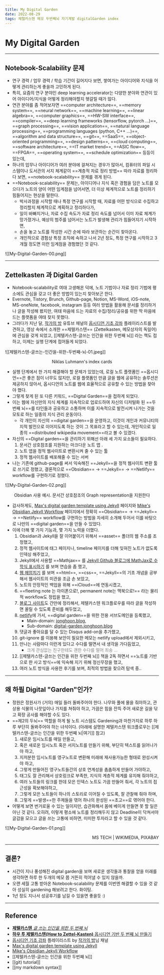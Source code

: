 ```yaml
---
title: My Digital Garden
date: 2022-08-29
tags: 제텔카스텐 메모 두번째뇌 자기계발 digitalGarden index
---
```


# My Digital Garden

---

## Notebook-Scalability 문제
- 연구 경력 / 업무 경력 / 학습 기간이 길어지다 보면, 쌓여가는 아이디어와 지식을 어떻게 관리하는게 좋을까 고민하게 된다. 
- 특히, 요즘의 연구 분야인 deep learning accelerator는 다양한 분야와 연관이 있어 아이디어/지식을 어떻게 정리해야할지 헷갈릴 때가 많다. 
- 연관 분야를 좀 적어보자면 ==computer architecture==, ==memory system==, ==neural network==, ==machine learning==, ==linear algebra==, ==computer graphics==, ==HW-SW interface==, ==compiler==, ==deep learning frameworks (tensorflow, pytorch ...)==, ==graph processing==, ==vision application==, ==natural language processing==, ==programming languages (python, C++ ...)==, ==algorithm and data structure==, ==git==, ==SaaS==, ==object-oriented programming==, ==design patterns==, ==cloud computing==, ==software architecture==, ==IT market trend==, ==ASIC flow==, ==FPGA==, ==operating system==, ==schedule optimization==  등등이 있는데, 
- 하나의 업무나 아이디어가 여러 분야에 걸쳐지는 경우가 많아서, 컴퓨터의 파일 시스템이나 도서관의 서지 체계같이 ==계층적 자료 정리 방법== 따라 자료를 정리하다 보면, ==notebook-scalability== 문제를 겪게 된다.
- ==Notebook-scalability== 문제는, 아이디어나 지식 혹은 경험을 담은 노트를 모으다가 노트의 양이 어떤 임계점을 넘어서면, 더 이상 체계적으로 노트를 정리하기 힘들어지는 현상을 말한다. 
	- 박사과정을 시작할 때나 특정 연구를 시작할 때, 자료를 어떤 방식으로 수집하고 정리할지 체계적으로 계획하고 정리하다가,
	- 일이 바빠지거나, 자료 수집 속도가 자료 정리 속도를 넘어서 이미 자료 체계가 망가졌거나, 예상의 범주를 넘어서는 노트가 발생해 관리가 힘들어지기 시작하면,
	- 손을 놓고 노트를 작성한 시간 순에 따라 보관하는 순간이 찾아온다. 
	- 개인적으로 경험상 특정 조직에 속하고 나서 2년 정도, 특정 연구를 시작하고 3개월 정도면 이런 임계점을 경험했던 것 같다.

![[My-Digital-Garden-00.png]]

--- 

## Zettelkasten 과 Digital Garden
- Notebook-scalability로 여태 고생해온 덕에, 노트 기법이나 자료 정리 기법에 평소에도 관심을 갖고 더 좋은 방법이 있는지 찾아보곤 한다.
- Evernote, Tistory, Brunch, Github-page, Notion, MS-Word, iOS-note, MS-oneNote, facebook, instagram 등등 여러 방법을 활용해 문서를 정리하거나 글을 작성해 봤지만, 여태 마음에 드는 자료의 수집/정리/공유를 위한 딱 마음에 드는 플랫폼을 여태 찾지 못했다.
- 그러다가 지난 달, [작가의 방](https://www.youtube.com/c/%EC%9E%91%EA%B0%80%EC%9D%98%EB%B0%A9) 유튜브 채널의 [옵시디언 기초 강좌](https://youtube.com/playlist?list=PLy4SLsxzyLUUJlu0L-_U7c1jy_bqvPMR6) 플레이리스트를 발견하고, 영상 속에서 소개한 ==제텔카스텐== (Zettelkasten, 메모상자의 독일어) 에 관심을 갖게 되었고, [[제텔카스텐-글쓰는 인간을 위한 두번째 뇌]] 라는 책도 접하고, 이제는 실행 단계에 접어들게 되었다. 

![[제텔카스텐-글쓰는-인간을-위한-두번째-뇌-01.jpeg]]
<center>Niklas Luhmann's index cards</center>

- 실행 단계에서 한 가지 해결해야 할 문제가 있었는데, 로컬 노트 플랫폼인 ==옵시디언==은 좋은 점이 너무도 많지만, 로컬 플랫폼인 만큼 글을 웹에 공유하는 솔루션은 제공하지 않아서, 옵시디언의 노트를 웹에 효율적으로 공유할 수 있는 방법을 찾아야 했다. 
- 그렇게 찾게 된 또 다른 키워드, ==Digital Garden==을 접하게 되었다.
- 이는 웹에 자신만의 지식 체계를 지속적으로 업로드하여 자신의 디저털화 된 ==두번째 뇌==를 타인들과 공유하고 소통하며 이를 지속적으로 발전시켜 나가는 것을 모토로 하는 일종의 지식 관리 운동이다. 
	- 각 개인이 자신의 ==digital garden==을 운영하고, 이것이 개인과 커뮤니티의 지적 발전으로 이어지도록 하는 것이 그 목표라고 할 수 있는데, 개인적으로 일종의 ==distributed wikipedia movement==라고 볼 수 있겠다.
- 자신의 ==Digital garden==을 관리하기 위해선 아래 세 가지 요소들이 필요하다.
	1.  문서간 상호참조를 지원하는 마크다운 노트 앱 .
	2. 노트 앱을 정적 웹사이트로 변환시켜 줄 수 있는 툴
	3. 정적 웹사이트를 배포해줄 수 있는 서버
- 나는 기존에 github-page를 써서 익숙해진 ==Jekyll==을 정적 웹사이트 변환 툴로 쓰기로 정했고,  결론적으로 ==Obsidian== $\rightarrow$ ==Jekyll==  $\rightarrow$ ==Netlify== workflow를 구현하기로 정했다.

![[My-Digital-Garden-02.png]]
<center>Obsidian 사용 예시. 문서간 상호참조의 Graph representation을 지원한다</center>

- 감사하게도, [Max's digital garden template using Jekyll](https://maximevaillancourt.com/blog/setting-up-your-own-digital-garden-with-jekyll) 페이지와  [Mike's Obsidian Jekyll Workflow](https://refinedmind.co/obsidian-jekyll-workflow) 페이지에서 정확히 ==Obsidian== $\rightarrow$ ==Jekyll==  $\rightarrow$ ==Netlify== workflow를 구현하는 방법을 자세히 소개해 두어서 이를 바탕으로 나만의 ==digital garden==을 만들 수 있었다.
- 이에 더해 몇 가지 기능과, 몇 가지 노력을 더했다.
	1. Obsidian과 Jekyll을 잘 이어붙이기 위해서 ==asset== 폴더의 웹 주소를 조정했고, 
	2. 정적 웹사이트에 태그 페이지나, timeline 페이지를 더해 잊혀진 노트가 없도록 인덱싱 해주었고,
	3. Jekyll에서 사용할 ==Mathjax== 를  [Jekyll Github 블로그에 MathJax로 수학식 표시하기](https://mkkim85.github.io/blog-apply-mathjax-to-jekyll-and-github-pages/) 를 보며 연습을 좀 했고,
	4. [웹 헤엄치기](https://wikidocs.net/book/4884?fbclid=IwAR0jxTPZ2ccqREK4mFCH1TafECwFJeq21tWY1cNeWSearV0NFkXXIKZaBzo) 를 보며 ==html==, ==css==, ==Jekyll==의 기초 개념을 공부해서 웹사이트의 미관을 조금 손 보았고,
	5. 노트의 안정적인 백업을 위해 ==iCloud==에 연동시켰고,
	6. ==fleeting note 는 아이폰으로!, permanent note는 맥북으로!== 라는 물리적 workflow도 정립을 했고,
	7. [블로그 사이트](https://jonghoon.blog/)도 간만에 정리해서, 제텔카스텐 워크플로우를 따라 글을 작성하면 올릴 수 있도록 준비를 해두었고,
	8. [netlify](https://www.netlify.com/)에 가서, ==digital garden==을 위한 전용 서브도메인을 등록했고,
		- Main-domain: [jonghoon.blog](https://jonghoon.blog), 
		- Sub-domain: [digital-garden.jonghoon.blog](https://digital-garden.jonghoon.blog)
	9. 댓글과 좋아요를 달 수 있는 Disqus add-on을 추가했고,
	10. git-ignore 를 이용해 보안이 필요한 메모는 netlify upload에서 제외시키고,
	11. 만나는 사람마다 이런게 있다고 수다를 떨면서 내 생각을 가다듬었고, 
		- <span style="color:grey">크게 관심없는 친구한테도 괜한 수다를 떨어 죄송 ... </span>
	12. [[제텔카스텐-글쓰는 인간을 위한 두번째 뇌]] 책을 2독 하면서 ==노트를 기반으로 한 사고 방식==에 익숙해 지기 위해 정신무장을 했고,
	13. 여러 노트 방식을 사용한 후기를 보며, 최적의 방법을 찾으려 탐색 중..

---

## 왜 하필 Digital "Garden"인가?
- 정원은 정원사가 (거의) 매일 들러 돌봐주어야 한다. 나무와 풀에 물을 줘야하고, 관상용 식물의 나뭇잎이나 가지를 쳐줘야 하고, 가끔은 힘을 잔뜩 주어 새로운 길을 닦고 확장 공사를 해야할 수도 있다.
- ==제2의 두뇌== 역할을 하게 될 노트 시스템도 Gardening과 마찬가지로 하루 하루 부단히 돌봐주어야 하는 녀석이다. (아래에 설명한 제텔카스텐 워크플로우는 [[제텔카스텐-글쓰는 인간을 위한 두번째 뇌|여기]] 참고)
	1. 새로운 임시노트를 매일 만들고, 
	2. 혹은 새로운 임시노트 혹은 서지노트를 만들기 위해, 부단히 텍스트를 읽어나가야 하고,
	3. 지저분한 임시노트를 영구노트로 변환해 미래에 재사용가능한 형태로 완성시켜야 하고, 
	4. 그렇게 만들어진 영구노트들간의 상호 연계성을 촘촘하게 만들어 가야하고,
	5. 태그도 잘 관리해서 상호링크로 부족한, 지식의 계층적 체계를 유지해 줘야하고,
	6. 여러 노트들의 링크를 한데 모은 인덱스 노트도 가끔 만들어 줘서, 각 노트의 접근성을 확보해야하고,
	7. 그렇게 모은 노트들이 하나의 스토리로 이어질 수 있도록, 잘 관찰해 줘야 하며,
	8. 그렇게 ==발생==한 주제들을 엮어 하나의 완성된 ==초고==로 엮어야 한다. 
- 어떻게 보면 번거로울 수 있는 일이지만, 습관화해서 몸에 베이게 만들면 못 할 일은 아닌 것 같다. 오히려, 이렇게 평소에 노트를 정리해두지 않고 Deadline이 닥쳐서야 글감을 모으고 글을 쓰는 고통에 비하면, 미미한 투자라고 할 수 있을 것 같다.

![[My-Digital-Garden-01.png]]
<p align="right"> MS TECH | WIKIMEDIA, PIXABAY</p>



---

## 결론?
- 시간이 지나 풍성해진 digital garden을 보며 새로운 생각들과 통찰을 얻을 미래를 생각하면 하루 한 두개의 메모 쯤 거뜬히 적어낼 수 있지 않을까.
- 오랜 세월 고통 받아온 Notebook-scalability 문제를 이번엔 해결할 수 있을 것 같아 성실히 gardening 해보려고 한다. 화이팅.
- 1년 정도 지나서 성공후기를 남길 수 있을면 좋을듯 :)

---
## Reference

- [**제텔카스텐** *글 쓰는 인간을 위한 두 번째 뇌*](http://www.kyobobook.co.kr/product/detailViewKor.laf?mallGb=KOR&ejkGb=KOR&barcode=9788993784701)
- [**하우 투 제텔카스텐(How to Zettel-Kasten)** 옵시디언 기반 두 번째 뇌 만들기](http://www.kyobobook.co.kr/product/detailViewKor.laf?ejkGb=KOR&mallGb=KOR&barcode=9788993784725&orderClick=LAG&Kc=)
- [옵시디언 기초 강좌](https://youtube.com/playlist?list=PLy4SLsxzyLUUJlu0L-_U7c1jy_bqvPMR6) 플레이리스트 by [작가의 방](https://www.youtube.com/c/%EC%9E%91%EA%B0%80%EC%9D%98%EB%B0%A9)님 채널
- [Max's digital garden template using Jekyll](https://maximevaillancourt.com/blog/setting-up-your-own-digital-garden-with-jekyll) 
- [Mike's Obsidian Jekyll Workflow](https://refinedmind.co/obsidian-jekyll-workflow) 
- [[제텔카스텐-글쓰는 인간을 위한 두번째 뇌]]
- [[git) tutorial]]
- [[my markdown syntax]]
